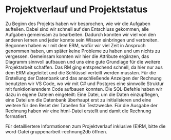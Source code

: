 # Projektverlauf und Projektstatus

Zu Beginn des Projekts haben wir besprochen, wie wir die Aufgaben aufteilen. Dabei sind wir schnell auf den Entschluss gekommen, alle Aufgaben gemeinsam zu bearbeiten. Dadurch konnten wir viel von den anderen lernen und jeder konnte sein Wissen einbringen und verbreiten.
Begonnen haben wir mit dem ERM, wofür wir viel Zeit in Anspruch genommen haben, um später keine Probleme zu haben und um nichts zu vergessen. Gemeinsam konnten wir hier die Attribute ergänzen, das Diagramm sinnvoll aufbauen und uns eine gute Grundlage für die weitere Projektarbeit schaffen.
Das RM ging entsprechend schnell, da hier nur aus dem ERM abgeleitet und die Schlüssel verteilt werden mussten.
Für die Erstellung der Datenbank und das anschließende Anzeigen der Rechnung benutzten wir VS Code, wo wir mit C# und Postgres eine sinnvolle Struktur mit funktionierendem Code aufbauen konnten.
Die SQL-Befehle haben wir dazu in eigene Dateien eingeteilt: Eine Datei, um die Daten einzupflegen, eine Datei um die Datenbank überhaupt erst zu initialisieren und eine weitere für den Reset der Tabellen für Testzwecke.
Für die Ausgabe der Rechnung haben wir eine html-Datei erstellt und damit die Rechnung formatiert.

Für detailliertere Informationen zum Projektverlauf inklusive (E)RM, bitte die word-Datei gruppenarbeit-rechnung2db öffnen. 
